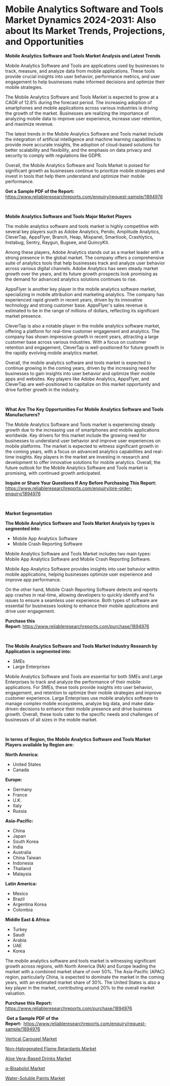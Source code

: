 <p><h1>Mobile Analytics Software and Tools Market Dynamics 2024-2031: Also about Its Market Trends, Projections, and Opportunities</h1></p><p><strong>Mobile Analytics Software and Tools Market Analysis and Latest Trends</strong></p>
<p><p>Mobile Analytics Software and Tools are applications used by businesses to track, measure, and analyze data from mobile applications. These tools provide crucial insights into user behavior, performance metrics, and user engagement to help businesses make informed decisions and optimize their mobile strategies.</p><p>The Mobile Analytics Software and Tools Market is expected to grow at a CAGR of 12.8% during the forecast period. The increasing adoption of smartphones and mobile applications across various industries is driving the growth of the market. Businesses are realizing the importance of analyzing mobile data to improve user experience, increase user retention, and maximize revenue.</p><p>The latest trends in the Mobile Analytics Software and Tools market include the integration of artificial intelligence and machine learning capabilities to provide more accurate insights, the adoption of cloud-based solutions for better scalability and flexibility, and the emphasis on data privacy and security to comply with regulations like GDPR.</p><p>Overall, the Mobile Analytics Software and Tools Market is poised for significant growth as businesses continue to prioritize mobile strategies and invest in tools that help them understand and optimize their mobile performance.</p></p>
<p><strong>Get a Sample PDF of the Report:&nbsp;</strong> <a href="https://www.reliableresearchreports.com/enquiry/request-sample/1894976">https://www.reliableresearchreports.com/enquiry/request-sample/1894976</a></p>
<p>&nbsp;</p>
<p><strong>Mobile Analytics Software and Tools Major Market Players</strong></p>
<p><p>The mobile analytics software and tools market is highly competitive with several key players such as Adobe Analytics, Pendo, Amplitude Analytics, CleverTap, AppsFlyer, Branch, Heap, Mixpanel, Smartlook, Crashlytics, Instabug, Sentry, Raygun, Bugsee, and QuincyKit.</p><p>Among these players, Adobe Analytics stands out as a market leader with a strong presence in the global market. The company offers a comprehensive suite of analytics tools that help businesses track and analyze user behavior across various digital channels. Adobe Analytics has seen steady market growth over the years, and its future growth prospects look promising as the demand for advanced analytics solutions continues to rise.</p><p>AppsFlyer is another key player in the mobile analytics software market, specializing in mobile attribution and marketing analytics. The company has experienced rapid growth in recent years, driven by its innovative technology and strong customer base. AppsFlyer's sales revenue is estimated to be in the range of millions of dollars, reflecting its significant market presence.</p><p>CleverTap is also a notable player in the mobile analytics software market, offering a platform for real-time customer engagement and analytics. The company has shown impressive growth in recent years, attracting a large customer base across various industries. With a focus on customer retention and engagement, CleverTap is well-positioned for future growth in the rapidly evolving mobile analytics market.</p><p>Overall, the mobile analytics software and tools market is expected to continue growing in the coming years, driven by the increasing need for businesses to gain insights into user behavior and optimize their mobile apps and websites. Key players like Adobe Analytics, AppsFlyer, and CleverTap are well-positioned to capitalize on this market opportunity and drive further growth in the industry.</p></p>
<p>&nbsp;</p>
<p><strong>What Are The Key Opportunities For Mobile Analytics Software and Tools Manufacturers?</strong></p>
<p><p>The Mobile Analytics Software and Tools market is experiencing steady growth due to the increasing use of smartphones and mobile applications worldwide. Key drivers for this market include the growing need for businesses to understand user behavior and improve user experiences on mobile platforms. The market is expected to witness significant growth in the coming years, with a focus on advanced analytics capabilities and real-time insights. Key players in the market are investing in research and development to offer innovative solutions for mobile analytics. Overall, the future outlook for the Mobile Analytics Software and Tools market is promising, with continued growth anticipated.</p></p>
<p><strong>Inquire or Share Your Questions If Any Before Purchasing This Report:</strong> <a href="https://www.reliableresearchreports.com/enquiry/pre-order-enquiry/1894976">https://www.reliableresearchreports.com/enquiry/pre-order-enquiry/1894976</a></p>
<p>&nbsp;</p>
<p><strong>Market Segmentation</strong></p>
<p><strong>The Mobile Analytics Software and Tools Market Analysis by types is segmented into:</strong></p>
<p><ul><li>Mobile App Analytics Software</li><li>Mobile Crash Reporting Software</li></ul></p>
<p><p>Mobile Analytics Software and Tools Market includes two main types: Mobile App Analytics Software and Mobile Crash Reporting Software. </p><p>Mobile App Analytics Software provides insights into user behavior within mobile applications, helping businesses optimize user experience and improve app performance. </p><p>On the other hand, Mobile Crash Reporting Software detects and reports app crashes in real-time, allowing developers to quickly identify and fix issues to ensure a seamless user experience. Both types of software are essential for businesses looking to enhance their mobile applications and drive user engagement.</p></p>
<p><strong>Purchase this Report:&nbsp;</strong><a href="https://www.reliableresearchreports.com/purchase/1894976">https://www.reliableresearchreports.com/purchase/1894976</a></p>
<p>&nbsp;</p>
<p><strong>The Mobile Analytics Software and Tools Market Industry Research by Application is segmented into:</strong></p>
<p><ul><li>SMEs</li><li>Large Enterprises</li></ul></p>
<p><p>Mobile Analytics Software and Tools are essential for both SMEs and Large Enterprises to track and analyze the performance of their mobile applications. For SMEs, these tools provide insights into user behavior, engagement, and retention to optimize their mobile strategies and improve customer experience. Large Enterprises use mobile analytics software to manage complex mobile ecosystems, analyze big data, and make data-driven decisions to enhance their mobile presence and drive business growth. Overall, these tools cater to the specific needs and challenges of businesses of all sizes in the mobile market.</p></p>
<p>&nbsp;</p>
<p><strong>In terms of Region, the Mobile Analytics Software and Tools Market Players available by Region are:</strong></p>
<p>
    <p> <strong> North America: </strong>
        <ul>
            <li>United States</li>
            <li>Canada</li>
        </ul>
        </p> 
    <p> <strong> Europe: </strong>
        <ul>
            <li>Germany</li>
            <li>France</li>
            <li>U.K.</li>
            <li>Italy</li>
            <li>Russia</li>
        </ul>
        </p> 
    <p> <strong> Asia-Pacific: </strong>
        <ul>
            <li>China</li>
            <li>Japan</li>
            <li>South Korea</li>
            <li>India</li>
            <li>Australia</li>
            <li>China Taiwan</li>
            <li>Indonesia</li>
            <li>Thailand</li>
            <li>Malaysia</li>
        </ul>
        </p> 
    <p> <strong> Latin America: </strong>
        <ul>
            <li>Mexico</li>
            <li>Brazil</li>
            <li>Argentina Korea</li>
            <li>Colombia</li>
        </ul>
        </p> 
    <p> <strong> Middle East & Africa: </strong>
        <ul>
            <li>Turkey</li>
            <li>Saudi</li>
            <li>Arabia</li>
            <li>UAE</li>
            <li>Korea</li>
        </ul>
    </p>
    </p>
<p><p>The mobile analytics software and tools market is witnessing significant growth across regions, with North America (NA) and Europe leading the market with a combined market share of over 50%. The Asia-Pacific (APAC) region, particularly China, is expected to dominate the market in the coming years, with an estimated market share of 30%. The United States is also a key player in the market, contributing around 20% to the overall market valuation.</p></p>
<p><strong>Purchase this Report: </strong><a href="https://www.reliableresearchreports.com/purchase/1894976">https://www.reliableresearchreports.com/purchase/1894976</a></p>
<p>&nbsp;<strong>Get a Sample PDF of the Report:&nbsp;&nbsp;</strong><a href="https://www.reliableresearchreports.com/enquiry/request-sample/1894976">https://www.reliableresearchreports.com/enquiry/request-sample/1894976</a></p>
<p><strong></strong></p>
<p><p><a href="https://circular-yam-9b9.notion.site/Vertical-Carousel-Market-Size-Share-Trends-Analysis-Report-By-Material-By-Type-By-End-user-By--9946c7e68941457cbfd80a7f116d1ffc">Vertical Carousel Market</a></p><p><a href="https://view.publitas.com/reportprime-1/non-halogenated-flame-retardants-market-growth-market-trends-covid-19-impact-and-forecasts-for-period-from-2024-2031/">Non-Halogenated Flame Retardants Market</a></p><p><a href="https://pretty-mail-caf.notion.site/Global-Aloe-Vera-Based-Drinks-Market-by-Types-Applications-and-Major-Players-with-Regional-Growth-f0dced3c5b524ddf916cf78dd9e18a08">Aloe Vera-Based Drinks Market</a></p><p><a href="https://angry-finch-aaf.notion.site/Bisabolol-Market-Size-Growth-Outlook-from-2024-to-2031-projecting-at-Market-s-Trends-Analysis-by-A-3c1368b7e0ca43fc9903c1d93a0304f3">α-Bisabolol Market</a></p><p><a href="https://view.publitas.com/reportprime-1/water-soluble-paints-market-furnish-information-about-market-size-market-share-market-dynamics-and-projections-spanning-from-2024-to-2031/">Water-Soluble Paints Market</a></p></p>
